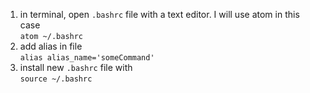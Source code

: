 1. in terminal, open `.bashrc` file with a text editor. I will use atom in this case  
  `atom ~/.bashrc`  
1. add alias in file  
  `alias alias_name='someCommand'`  
1. install new `.bashrc` file with  
  `source ~/.bashrc`
